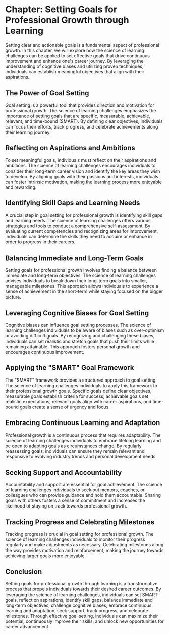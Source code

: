 Chapter: Setting Goals for Professional Growth through Learning
===============================================================

Setting clear and actionable goals is a fundamental aspect of professional growth. In this chapter, we will explore how the science of learning challenges can be applied to set effective goals that drive continuous improvement and enhance one's career journey. By leveraging the understanding of cognitive biases and utilizing proven techniques, individuals can establish meaningful objectives that align with their aspirations.

The Power of Goal Setting
-------------------------

Goal setting is a powerful tool that provides direction and motivation for professional growth. The science of learning challenges emphasizes the importance of setting goals that are specific, measurable, achievable, relevant, and time-bound (SMART). By defining clear objectives, individuals can focus their efforts, track progress, and celebrate achievements along their learning journey.

Reflecting on Aspirations and Ambitions
---------------------------------------

To set meaningful goals, individuals must reflect on their aspirations and ambitions. The science of learning challenges encourages individuals to consider their long-term career vision and identify the key areas they wish to develop. By aligning goals with their passions and interests, individuals can foster intrinsic motivation, making the learning process more enjoyable and rewarding.

Identifying Skill Gaps and Learning Needs
-----------------------------------------

A crucial step in goal setting for professional growth is identifying skill gaps and learning needs. The science of learning challenges offers various strategies and tools to conduct a comprehensive self-assessment. By evaluating current competencies and recognizing areas for improvement, individuals can determine the skills they need to acquire or enhance in order to progress in their careers.

Balancing Immediate and Long-Term Goals
---------------------------------------

Setting goals for professional growth involves finding a balance between immediate and long-term objectives. The science of learning challenges advises individuals to break down their long-term goals into smaller, manageable milestones. This approach allows individuals to experience a sense of achievement in the short-term while staying focused on the bigger picture.

Leveraging Cognitive Biases for Goal Setting
--------------------------------------------

Cognitive biases can influence goal setting processes. The science of learning challenges individuals to be aware of biases such as over-optimism or avoiding difficult goals. By recognizing and challenging these biases, individuals can set realistic and stretch goals that push their limits while remaining attainable. This approach fosters personal growth and encourages continuous improvement.

Applying the "SMART" Goal Framework
-----------------------------------

The "SMART" framework provides a structured approach to goal setting. The science of learning challenges individuals to apply this framework to their professional growth goals. Specific goals define clear objectives, measurable goals establish criteria for success, achievable goals set realistic expectations, relevant goals align with career aspirations, and time-bound goals create a sense of urgency and focus.

Embracing Continuous Learning and Adaptation
--------------------------------------------

Professional growth is a continuous process that requires adaptability. The science of learning challenges individuals to embrace lifelong learning and be open to adapting goals as circumstances change. By regularly reassessing goals, individuals can ensure they remain relevant and responsive to evolving industry trends and personal development needs.

Seeking Support and Accountability
----------------------------------

Accountability and support are essential for goal achievement. The science of learning challenges individuals to seek out mentors, coaches, or colleagues who can provide guidance and hold them accountable. Sharing goals with others fosters a sense of commitment and increases the likelihood of staying on track towards professional growth.

Tracking Progress and Celebrating Milestones
--------------------------------------------

Tracking progress is crucial in goal setting for professional growth. The science of learning challenges individuals to monitor their progress regularly and make adjustments as necessary. Celebrating milestones along the way provides motivation and reinforcement, making the journey towards achieving larger goals more enjoyable.

Conclusion
----------

Setting goals for professional growth through learning is a transformative process that propels individuals towards their desired career outcomes. By leveraging the science of learning challenges, individuals can set SMART goals, reflect on aspirations, identify skill gaps, balance immediate and long-term objectives, challenge cognitive biases, embrace continuous learning and adaptation, seek support, track progress, and celebrate milestones. Through effective goal setting, individuals can maximize their potential, continuously improve their skills, and unlock new opportunities for career advancement.
